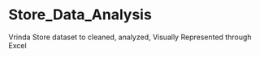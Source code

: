 # Store_Data_Analysis
Vrinda Store dataset to cleaned, analyzed, Visually Represented through Excel
